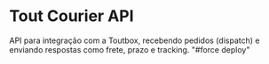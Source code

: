 # Tout Courier API

API para integração com a Toutbox, recebendo pedidos (dispatch) e enviando respostas como frete, prazo e tracking.
"#force deploy" 
